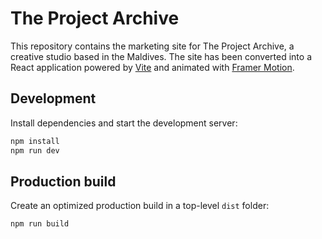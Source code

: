 # The Project Archive

This repository contains the marketing site for The Project Archive, a creative studio based in the Maldives. The site has been converted into a React application powered by [Vite](https://vitejs.dev/) and animated with [Framer Motion](https://www.framer.com/motion/).

## Development

Install dependencies and start the development server:

```bash
npm install
npm run dev
```

## Production build

Create an optimized production build in a top-level `dist` folder:

```bash
npm run build
```
